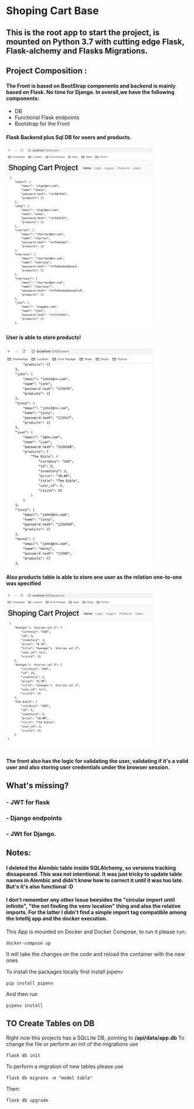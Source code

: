 # Shoping Cart Base
## This is the root app to start the project, is mounted on Python 3.7 with cutting edge Flask, Flask-alchemy and Flasks Migrations.

## Project Composition : 
#### The Front is based on BootStrap components and backend is mainly based on Flask. No time for Django. In overall,we have the following components:

- DB
- Functional Flask endpoints
- Bootstrap for the Front

#### Flask Backend plus Sql DB for users and products. 
<img src='static/users.png' width="400">

#### User is able to store products! 

<img src='static/users2.png' width="400">

#### Also products table is able to store one user as the relation one-to-one was specified 

<img src='static/product.png' width="400">

#### The front also has the logic for validating the user, validating if it's a valid user and also storing user credentials under the browser session.

## What's missing?
 ### - JWT for flask
 ### - Django endpoints
 ### - JWt for Django. 

## Notes: 
#### I deleted the Alembic table inside SQLAlchemy, so versions tracking dissapeared. This was not intentional. It was just tricky to update table names in Alembic and didn't know how to correct it until it was too late. But's it's also functional :D

#### I don't remember any other Issue beesides the "circular import until infinite", "the not finding the venv location" thing and also the relative imports. For the latter I didn't find a simple import tag compatible among the Intellij app and the docker execution. 
 









This App is mounted on Docker and Docker Compose, to run it please run:

```
docker-compose up
```

It will take the changes on the code and reload the container with the new ones

To install the packages locally first install pipenv
```
pip install pipenv
```
And then run 
```
pipenv install
```

## TO Create Tables on DB
Right now this projects has a SQLLite DB, pointing to **/api/data/app.db** 
To change the file or perform an init of the migrations use
```
flask db init
```
To perform a migration
of new tables please use
```
flask db migrate -m "model table"
```
Then:
```
flask db upgrade
```

